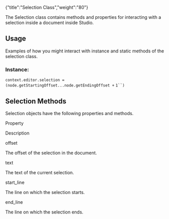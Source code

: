 {"title":"Selection Class","weight":"80"}

The Selection class contains methods and properties for interacting with a selection inside a document inside Studio.

## Usage

Examples of how you might interact with instance and static methods of the selection class.

### Instance:

`context.editor.selection = (node.getStartingOffset...node.getEndingOffset +` `1``)`

## Selection Methods

Selection objects have the following properties and methods.

Property

Description

offset

The offset of the selection in the document.

text

The text of the current selection.

start\_line

The line on which the selection starts.

end\_line

The line on which the selection ends.
